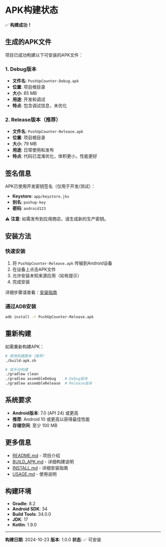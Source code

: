 # APK构建状态

✅ **构建成功！**

## 生成的APK文件

项目已成功构建以下可安装的APK文件：

### 1. Debug版本
- **文件名**: `PushUpCounter-Debug.apk`
- **位置**: 项目根目录
- **大小**: 85 MB
- **用途**: 开发和调试
- **特点**: 包含调试信息，未优化

### 2. Release版本（推荐）
- **文件名**: `PushUpCounter-Release.apk`
- **位置**: 项目根目录
- **大小**: 79 MB
- **用途**: 日常使用和发布
- **特点**: 代码已混淆优化，体积更小，性能更好

## 签名信息

APK已使用开发密钥签名（仅用于开发/测试）：

- **Keystore**: `app/keystore.jks`
- **别名**: `pushup-key`
- **密码**: `android123`

⚠️ **注意**: 如需发布到应用商店，请生成新的生产密钥。

## 安装方法

### 快速安装

1. 将 `PushUpCounter-Release.apk` 传输到Android设备
2. 在设备上点击APK文件
3. 允许安装未知来源应用（如有提示）
4. 完成安装

详细步骤请查看：[安装指南](INSTALL.md)

### 通过ADB安装

```bash
adb install -r PushUpCounter-Release.apk
```

## 重新构建

如需重新构建APK：

```bash
# 使用构建脚本（推荐）
./build-apk.sh

# 或手动构建
./gradlew clean
./gradlew assembleDebug    # Debug版本
./gradlew assembleRelease  # Release版本
```

## 系统要求

- **Android版本**: 7.0 (API 24) 或更高
- **推荐**: Android 10 或更高以获得最佳性能
- **存储空间**: 至少 100 MB

## 更多信息

- [README.md](README.md) - 项目介绍
- [BUILD_APK.md](BUILD_APK.md) - 详细构建说明
- [INSTALL.md](INSTALL.md) - 详细安装指南
- [USAGE.md](USAGE.md) - 使用说明

## 构建环境

- **Gradle**: 8.2
- **Android SDK**: 34
- **Build Tools**: 34.0.0
- **JDK**: 17
- **Kotlin**: 1.9.0

---

**构建日期**: 2024-10-23
**版本**: 1.0.0
**状态**: ✅ 可安装
